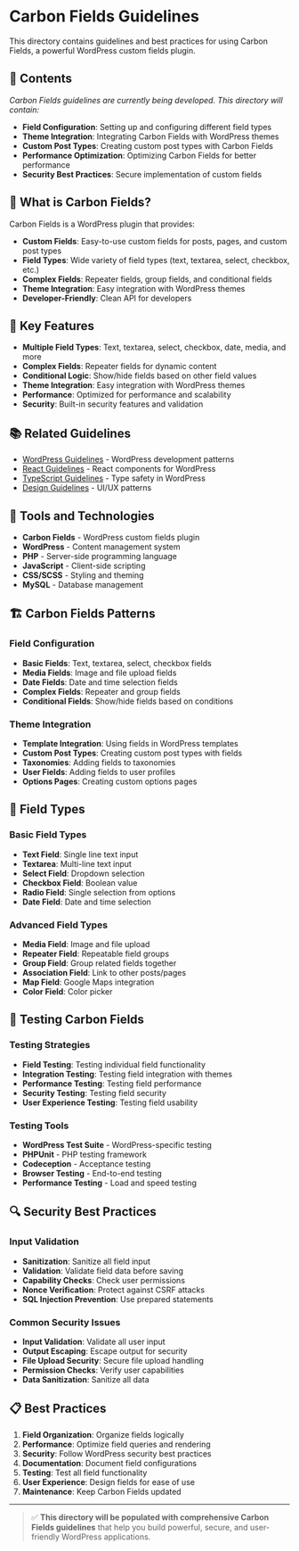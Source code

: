 # Carbon Fields Guidelines

This directory contains guidelines and best practices for using Carbon Fields, a powerful WordPress custom fields plugin.

## 📁 Contents

*Carbon Fields guidelines are currently being developed. This directory will contain:*

- **Field Configuration**: Setting up and configuring different field types
- **Theme Integration**: Integrating Carbon Fields with WordPress themes
- **Custom Post Types**: Creating custom post types with Carbon Fields
- **Performance Optimization**: Optimizing Carbon Fields for better performance
- **Security Best Practices**: Secure implementation of custom fields

## 🎯 What is Carbon Fields?

Carbon Fields is a WordPress plugin that provides:
- **Custom Fields**: Easy-to-use custom fields for posts, pages, and custom post types
- **Field Types**: Wide variety of field types (text, textarea, select, checkbox, etc.)
- **Complex Fields**: Repeater fields, group fields, and conditional fields
- **Theme Integration**: Easy integration with WordPress themes
- **Developer-Friendly**: Clean API for developers

## 🚀 Key Features

- **Multiple Field Types**: Text, textarea, select, checkbox, date, media, and more
- **Complex Fields**: Repeater fields for dynamic content
- **Conditional Logic**: Show/hide fields based on other field values
- **Theme Integration**: Easy integration with WordPress themes
- **Performance**: Optimized for performance and scalability
- **Security**: Built-in security features and validation

## 📚 Related Guidelines

- [WordPress Guidelines](../) - WordPress development patterns
- [React Guidelines](../../react/) - React components for WordPress
- [TypeScript Guidelines](../../typescript/) - Type safety in WordPress
- [Design Guidelines](../../design/) - UI/UX patterns

## 🔧 Tools and Technologies

- **Carbon Fields** - WordPress custom fields plugin
- **WordPress** - Content management system
- **PHP** - Server-side programming language
- **JavaScript** - Client-side scripting
- **CSS/SCSS** - Styling and theming
- **MySQL** - Database management

## 🏗️ Carbon Fields Patterns

### Field Configuration
- **Basic Fields**: Text, textarea, select, checkbox fields
- **Media Fields**: Image and file upload fields
- **Date Fields**: Date and time selection fields
- **Complex Fields**: Repeater and group fields
- **Conditional Fields**: Show/hide fields based on conditions

### Theme Integration
- **Template Integration**: Using fields in WordPress templates
- **Custom Post Types**: Creating custom post types with fields
- **Taxonomies**: Adding fields to taxonomies
- **User Fields**: Adding fields to user profiles
- **Options Pages**: Creating custom options pages

## 🎨 Field Types

### Basic Field Types
- **Text Field**: Single line text input
- **Textarea**: Multi-line text input
- **Select Field**: Dropdown selection
- **Checkbox Field**: Boolean value
- **Radio Field**: Single selection from options
- **Date Field**: Date and time selection

### Advanced Field Types
- **Media Field**: Image and file upload
- **Repeater Field**: Repeatable field groups
- **Group Field**: Group related fields together
- **Association Field**: Link to other posts/pages
- **Map Field**: Google Maps integration
- **Color Field**: Color picker

## 🧪 Testing Carbon Fields

### Testing Strategies
- **Field Testing**: Testing individual field functionality
- **Integration Testing**: Testing field integration with themes
- **Performance Testing**: Testing field performance
- **Security Testing**: Testing field security
- **User Experience Testing**: Testing field usability

### Testing Tools
- **WordPress Test Suite** - WordPress-specific testing
- **PHPUnit** - PHP testing framework
- **Codeception** - Acceptance testing
- **Browser Testing** - End-to-end testing
- **Performance Testing** - Load and speed testing

## 🔍 Security Best Practices

### Input Validation
- **Sanitization**: Sanitize all field input
- **Validation**: Validate field data before saving
- **Capability Checks**: Check user permissions
- **Nonce Verification**: Protect against CSRF attacks
- **SQL Injection Prevention**: Use prepared statements

### Common Security Issues
- **Input Validation**: Validate all user input
- **Output Escaping**: Escape output for security
- **File Upload Security**: Secure file upload handling
- **Permission Checks**: Verify user capabilities
- **Data Sanitization**: Sanitize all data

## 📋 Best Practices

1. **Field Organization**: Organize fields logically
2. **Performance**: Optimize field queries and rendering
3. **Security**: Follow WordPress security best practices
4. **Documentation**: Document field configurations
5. **Testing**: Test all field functionality
6. **User Experience**: Design fields for ease of use
7. **Maintenance**: Keep Carbon Fields updated

---

> ✅ **This directory will be populated with comprehensive Carbon Fields guidelines** that help you build powerful, secure, and user-friendly WordPress applications.
